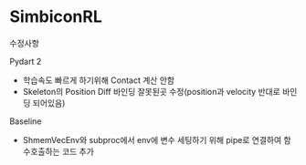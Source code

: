 # SimbiconRL
수정사항

Pydart 2 
- 학습속도 빠르게 하기위해 Contact 계산 안함
- Skeleton의 Position Diff 바인딩 잘못된곳 수정(position과 velocity 반대로 바인딩 되어있음)


Baseline
- ShmemVecEnv와 subproc에서 env에 변수 세팅하기 위해 pipe로 연결하여 함수호출하는 코드 추가
